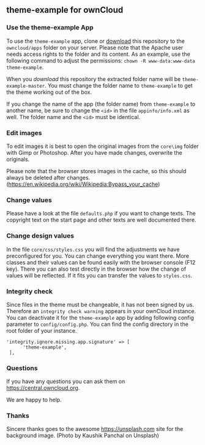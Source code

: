 ## theme-example for ownCloud

### Use the theme-example App

To use the `theme-example` app, clone or [download](https://github.com/owncloud/theme-example/archive/refs/heads/master.zip) this repository to the `owncloud/apps` folder on your server. Please note that the Apache user needs access rights to the folder and its content. As an example, use the following command to adjust the permissions: `chown -R www-data:www-data theme-example`.

When you _download_ this repository the extracted folder name will be `theme-example-master`. You must change the folder name to `theme-example` to get the theme working out of the box.

If you change the name of the app (the folder name) from `theme-example` to another name, be sure to change the `<id>` in the file `appinfo/info.xml` as well. The folder name and the `<id>` must be identical.

### Edit images
To edit images it is best to open the original images from the `core\img` folder with Gimp or Photoshop. After you have made changes, overwrite the originals.

Please note that the browser stores images in the cache, so this should always be deleted after changes. (https://en.wikipedia.org/wiki/Wikipedia:Bypass_your_cache)

### Change values
Please have a look at the file `defaults.php` if you want to change texts. The copyright text on the start page and other texts are well documented there.

### Change design values
In the file `core/css/styles.css` you will find the adjustments we have preconfigured for you. You can change everything you want there. More classes and their values can be found easily with the browser console (F12 key). There you can also test directly in the browser how the change of values will be reflected. If it fits you can transfer the values to `styles.css`.

### Integrity check

Since files in the theme must be changeable, it has not been signed by us. Therefore an `integrity check warning` appears in your ownCloud instance. You can deactivate it for the `theme-example` app by adding following config parameter to `config/config.php`. You can find the config directory in the root folder of your instance.

```
'integrity.ignore.missing.app.signature' => [
      'theme-example',
 ],
```

### Questions
If you have any questions you can ask them on https://central.owncloud.org.

We are happy to help.

### Thanks
Sincere thanks goes to the awesome https://unsplash.com site for the background image. (Photo by Kaushik Panchal on Unsplash)
